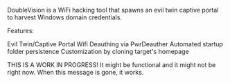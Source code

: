 DoubleVision is a WiFi hacking tool that spawns an evil twin captive portal to harvest Windows domain credentials.

Features:

Evil Twin/Captive Portal
Wifi Deauthing via PwrDeauther
Automated startup folder persistence
Customization by cloning target's homepage

THIS IS A WORK IN PROGRESS! It might be functional and it might not be right now. When this message is gone, it works.
